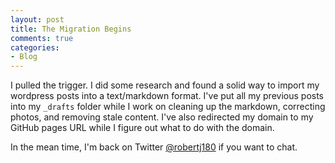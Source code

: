 ```yaml
---
layout: post
title: The Migration Begins
comments: true
categories:
- Blog
---
```


I pulled the trigger. I did some research and found a solid way to import my wordpress posts into a text/markdown format. I've put all my previous posts into my `_drafts` folder while I work on cleaning up the markdown, correcting photos, and removing stale content. I've also redirected my domain to my GitHub pages URL while I figure out what to do with the domain.  

In the mean time, I'm back on Twitter [@robertj180](http://twitter.com/robertj180) if you want to chat.